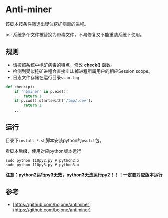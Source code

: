 # Anti-miner
该脚本按条件筛选出疑似挖矿病毒的进程。

ps: 系统多个文件被替换为带毒文件，不易修复又不能重装系统下使用。

## 规则
- 请按照系统中挖矿病毒的特点，修改 **check()** 函数。
- 检测到疑似挖矿进程会直接KILL掉进程所属用户的相应Session scope。
- 日志文件存储在运行目录`scan.log`

```python
def check(p):
    if 'nbminer' in p.exe():
        return 1
    if p.cwd().startswith('/tmp/.dev'):
        return 1
    ...
```

## 运行
目录下`install-*.sh`脚本安装python的`psutil`包。

看脚本后缀，使用对应python版本运行

```shell
sudo python 110py2.py # python2.x
sudo python 110py3.py # python3.x
```

**注意：python2运行py3无效，python3无法运行py2！！！一定要对应版本运行**

## 参考
- [https://github.com/bojone/antiminer](https://github.com/bojone/antiminer)

